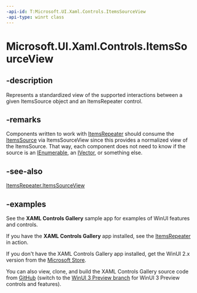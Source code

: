 ```yaml
---
-api-id: T:Microsoft.UI.Xaml.Controls.ItemsSourceView
-api-type: winrt class
---
```


# Microsoft.UI.Xaml.Controls.ItemsSourceView

<!--
public class ItemsSourceView : System.Collections.Specialized.INotifyCollectionChanged
-->

## -description

Represents a standardized view of the supported interactions between a given ItemsSource object and an ItemsRepeater control.

## -remarks

Components written to work with [ItemsRepeater](itemsrepeater.md) should consume the [ItemsSource](itemsrepeater_itemssource.md) via ItemsSourceView since this provides a normalized view of the ItemsSource. That way, each component does not need to know if the source is an [IEnumerable](/dotnet/api/system.collections.generic.ienumerable-1), an [IVector](/uwp/api/windows.foundation.collections.ivector_t_), or something else.

## -see-also

[ItemsRepeater.ItemsSourceView](itemsrepeater_itemssourceview.md)

## -examples

See the **XAML Controls Gallery** sample app for examples of WinUI features and controls.

If you have the **XAML Controls Gallery** app installed, see the [ItemsRepeater](xamlcontrolsgallery:/item/ItemsRepeater) in action.

If you don't have the XAML Controls Gallery app installed, get the WinUI 2.x version from the [Microsoft Store](https://www.microsoft.com/p/xaml-controls-gallery/9msvh128x2zt).

You can also view, clone, and build the XAML Controls Gallery source code from [GitHub](https://github.com/Microsoft/Xaml-Controls-Gallery) (switch to the [WinUI 3 Preview branch](https://github.com/microsoft/Xaml-Controls-Gallery/tree/winui3preview) for WinUI 3 Preview controls and features).
